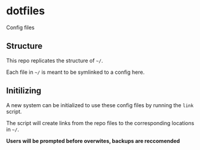 # dotfiles
Config files

## Structure
This repo replicates the structure of `~/`.

Each file in `~/` is meant to be symlinked to a config here.

## Initilizing
A new system can be initialized to use these config files by running the `link` script.

The script will create links from the repo files to the corresponding locations in `~/`.

**Users will be prompted before overwites, backups are reccomended**
